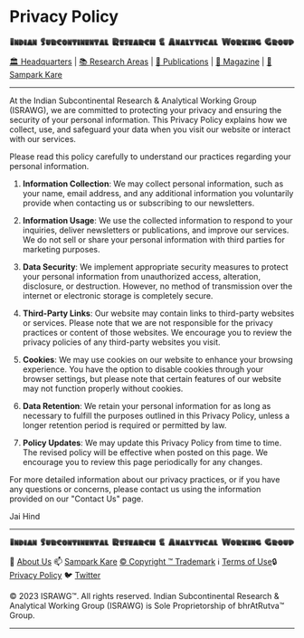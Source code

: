 # **Privacy Policy**

![ISRAWG Logo](../israwg_logo.png)

[🏛️ Headquarters](../home.md) | [📚 Research Areas](research.md) | [📝 Publications](../publication/publications.md) | [📰 Magazine](../magazine/magazine.md) | [📮 Sampark Kare](sampark.md)

___

At the Indian Subcontinental Research & Analytical Working Group (ISRAWG), we are committed to protecting your privacy and ensuring the security of your personal information. This Privacy Policy explains how we collect, use, and safeguard your data when you visit our website or interact with our services.

Please read this policy carefully to understand our practices regarding your personal information.

1. **Information Collection**: We may collect personal information, such as your name, email address, and any additional information you voluntarily provide when contacting us or subscribing to our newsletters.

2. **Information Usage**: We use the collected information to respond to your inquiries, deliver newsletters or publications, and improve our services. We do not sell or share your personal information with third parties for marketing purposes.

3. **Data Security**: We implement appropriate security measures to protect your personal information from unauthorized access, alteration, disclosure, or destruction. However, no method of transmission over the internet or electronic storage is completely secure.

4. **Third-Party Links**: Our website may contain links to third-party websites or services. Please note that we are not responsible for the privacy practices or content of those websites. We encourage you to review the privacy policies of any third-party websites you visit.

5. **Cookies**: We may use cookies on our website to enhance your browsing experience. You have the option to disable cookies through your browser settings, but please note that certain features of our website may not function properly without cookies.

6. **Data Retention**: We retain your personal information for as long as necessary to fulfill the purposes outlined in this Privacy Policy, unless a longer retention period is required or permitted by law.

7. **Policy Updates**: We may update this Privacy Policy from time to time. The revised policy will be effective when posted on this page. We encourage you to review this page periodically for any changes.

For more detailed information about our privacy practices, or if you have any questions or concerns, please contact us using the information provided on our "Contact Us" page.

Jai Hind

___

![Indian Subcontinental Research & Analytical Working Group (ISRAWG)](../israwg_logo.png)

📝 [About Us](about.md) 📫 [Sampark Kare](sampark.md) [© Copyright ™️ Trademark](copyright&trademark.md)
ℹ️ [Terms of Use](termsofuse.md)🔒 [Privacy Policy](privacy&policy.md) 🐦 [Twitter](https://twitter.com/israwg_)

© 2023 ISRAWG™️. All rights reserved.
Indian Subcontinental Research & Analytical Working Group (ISRAWG) is Sole Proprietorship of bhrAtRutva™️ Group.

___
